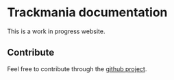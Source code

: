 # Trackmania documentation

This is a work in progress website. 

## Contribute

Feel free to contribute through the [github project].

[github project]: https://github.com/nadeo/trackmania-doc
